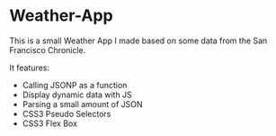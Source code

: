 # Weather-App

This is a small Weather App I made based on some data from the San Francisco Chronicle.

It features:
  - Calling JSONP as a function
  - Display dynamic data with JS
  - Parsing a small amount of JSON
  - CSS3 Pseudo Selectors
  - CSS3 Flex Box
